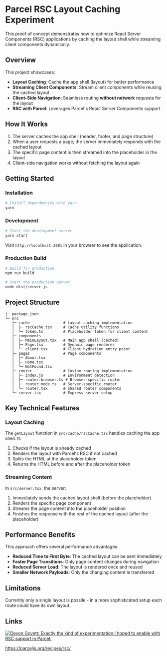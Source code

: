 # Parcel RSC Layout Caching Experiment

This proof of concept demonstrates how to optimize React Server Components (RSC) applications by caching the layout shell while streaming client components dynamically.

## Overview

This project showcases:

- **Layout Caching**: Cache the app shell (layout) for better performance
- **Streaming Client Components**: Stream client components while reusing the cached layout
- **Client-Side Navigation**: Seamless routing **without network** requests for the layout
- **RSC with Parcel**: Leverages Parcel's React Server Components support

## How It Works

1. The server caches the app shell (header, footer, and page structure)
2. When a user requests a page, the server immediately responds with the cached layout
3. The specific page content is then streamed into the placeholder in the layout
4. Client-side navigation works without fetching the layout again

## Getting Started

### Installation

```bash
# Install dependencies with yarn
yarn
```

### Development

```bash
# Start the development server
yarn start
```

Visit `http://localhost:3001` in your browser to see the application.

### Production Build

```bash
# Build for production
npm run build

# Start the production server
node dist/server.js
```

## Project Structure

```
├─ package.json
└─ src
   ├─ cache               # Layout caching implementation
   │  ├─ rscCache.tsx     # Cache utility functions
   │  └─ token.ts         # Placeholder token for client content
   ├─ components
   │  ├─ MainLayout.tsx   # Main app shell (cached)
   │  ├─ Page.tsx         # Dynamic page renderer
   │  └─ client.tsx       # Client hydration entry point
   ├─ pages               # Page components
   │  ├─ About.tsx
   │  ├─ Home.tsx
   │  └─ NotFound.tsx
   ├─ router              # Custom routing implementation
   │  ├─ index.js         # Environment detection
   │  ├─ router.browser.ts # Browser-specific router
   │  ├─ router.node.ts   # Server-specific router
   │  └─ router.tsx       # Shared router components
   └─ server.tsx          # Express server setup
```

## Key Technical Features

### Layout Caching

The `getLayout` function in `src/cache/rscCache.tsx` handles caching the app shell. It:

1. Checks if the layout is already cached
2. Renders the layout with Parcel's RSC if not cached
3. Splits the HTML at the placeholder token
4. Returns the HTML before and after the placeholder token

### Streaming Content

In `src/server.tsx`, the server:

1. Immediately sends the cached layout shell (before the placeholder)
2. Renders the specific page component
3. Streams the page content into the placeholder position
4. Finishes the response with the rest of the cached layout (after the placeholder)

## Performance Benefits

This approach offers several performance advantages:

- **Reduced Time to First Byte**: The cached layout can be sent immediately
- **Faster Page Transitions**: Only page content changes during navigation
- **Reduced Server Load**: The layout is rendered once and reused
- **Smaller Network Payloads**: Only the changing content is transferred

## Limitations

Currently only a single layout is possile - in a more sophisticated setup each
route could have its own layout.

## Links

[![Devon Govett: Exactly the kind of experimentation I hoped to enable with RSC support in Parcel.](https://github.com/user-attachments/assets/dee51b00-b2f4-4ba6-ac56-db7b088f65d5)](https://x.com/devongovett/status/1902388011641532465)


https://parceljs.org/recipes/rsc/
